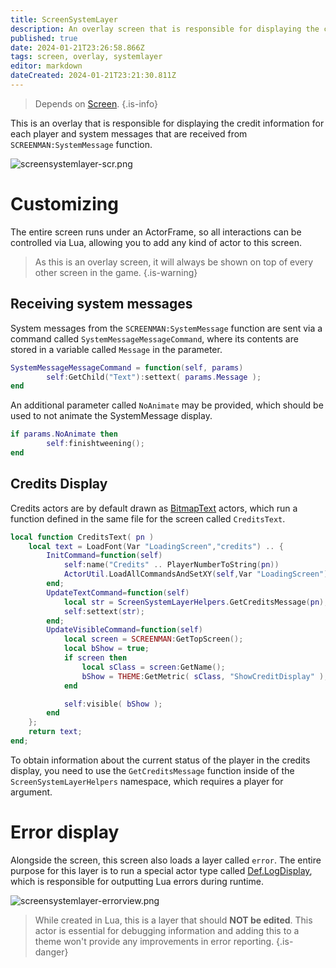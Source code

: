 ```yaml
---
title: ScreenSystemLayer
description: An overlay screen that is responsible for displaying the credit information for each player and system messages
published: true
date: 2024-01-21T23:26:58.866Z
tags: screen, overlay, systemlayer
editor: markdown
dateCreated: 2024-01-21T23:21:30.811Z
---
```


> Depends on [Screen](/en/dev/screens/Screen).
{.is-info}

This is an overlay that is responsible for displaying the credit information for each player and system messages that are received from `SCREENMAN:SystemMessage` function.

![screensystemlayer-scr.png](/dev/screens/screensystemlayer/screensystemlayer-scr.png)

# Customizing

The entire screen runs under an ActorFrame, so all interactions can be controlled via Lua, allowing you to add any kind of actor to this screen.

> As this is an overlay screen, it will always be shown on top of every other screen in the game.
{.is-warning}

## Receiving system messages

System messages from the `SCREENMAN:SystemMessage` function are sent via a command called `SystemMessageMessageCommand`, where its contents are stored in a variable called `Message` in the parameter.

```lua
SystemMessageMessageCommand = function(self, params)
		self:GetChild("Text"):settext( params.Message );
end
```

An additional parameter called `NoAnimate` may be provided, which should be used to not animate the SystemMessage display.

```lua
if params.NoAnimate then
		self:finishtweening();
end
```

## Credits Display

Credits actors are by default drawn as [BitmapText](/en/dev/actors/actortypes/bitmaptext) actors, which run a function defined in the same file for the screen called `CreditsText`.

```lua
local function CreditsText( pn )
	local text = LoadFont(Var "LoadingScreen","credits") .. {
		InitCommand=function(self)
			self:name("Credits" .. PlayerNumberToString(pn))
			ActorUtil.LoadAllCommandsAndSetXY(self,Var "LoadingScreen");
		end;
		UpdateTextCommand=function(self)
			local str = ScreenSystemLayerHelpers.GetCreditsMessage(pn);
			self:settext(str);
		end;
		UpdateVisibleCommand=function(self)
			local screen = SCREENMAN:GetTopScreen();
			local bShow = true;
			if screen then
				local sClass = screen:GetName();
				bShow = THEME:GetMetric( sClass, "ShowCreditDisplay" );
			end

			self:visible( bShow );
		end
	};
	return text;
end;
```

To obtain information about the current status of the player in the credits display, you need to use the `GetCreditsMessage` function inside of the `ScreenSystemLayerHelpers` namespace, which requires a player for argument.

# Error display

Alongside the screen, this screen also loads a layer called `error`. The entire purpose for this layer is to run a special actor type called [Def.LogDisplay](), which is responsible for outputting Lua errors during runtime.

![screensystemlayer-errorview.png](/dev/screens/screensystemlayer/screensystemlayer-errorview.png)

> While created in Lua, this is a layer that should **NOT be edited**. This actor is essential for debugging information and adding this to a theme won't provide any improvements in error reporting.
{.is-danger}